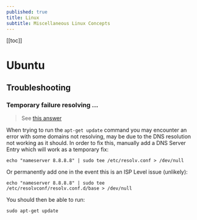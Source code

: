 ```yaml
---
published: true
title: Linux
subtitle: Miscellaneous Linux Concepts
---
```


[[toc]]

# Ubuntu

## Troubleshooting

### Temporary failure resolving ...

> See [this answer](https://askubuntu.com/questions/91543/apt-get-update-fails-to-fetch-files-temporary-failure-resolving-error)

When trying to run the `apt-get update` command you may encounter an error with some domains not resolving, may be due to the DNS resolution not working as it should. In order to fix this, manually add a DNS Server Entry which will work as a temporary fix:

```
echo "nameserver 8.8.8.8" | sudo tee /etc/resolv.conf > /dev/null
```

Or permanently add one in the event this is an ISP Level issue (unlikely):

```
echo "nameserver 8.8.8.8" | sudo tee /etc/resolvconf/resolv.conf.d/base > /dev/null
```

You should then be able to run:

```
sudo apt-get update
```
